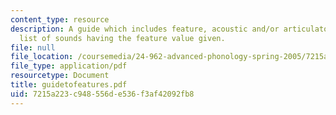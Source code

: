 ```yaml
---
content_type: resource
description: A guide which includes feature, acoustic and/or articulatory definition,
  list of sounds having the feature value given.
file: null
file_location: /coursemedia/24-962-advanced-phonology-spring-2005/7215a223c948556de536f3af42092fb8_guidetofeatures.pdf
file_type: application/pdf
resourcetype: Document
title: guidetofeatures.pdf
uid: 7215a223-c948-556d-e536-f3af42092fb8
---
```

